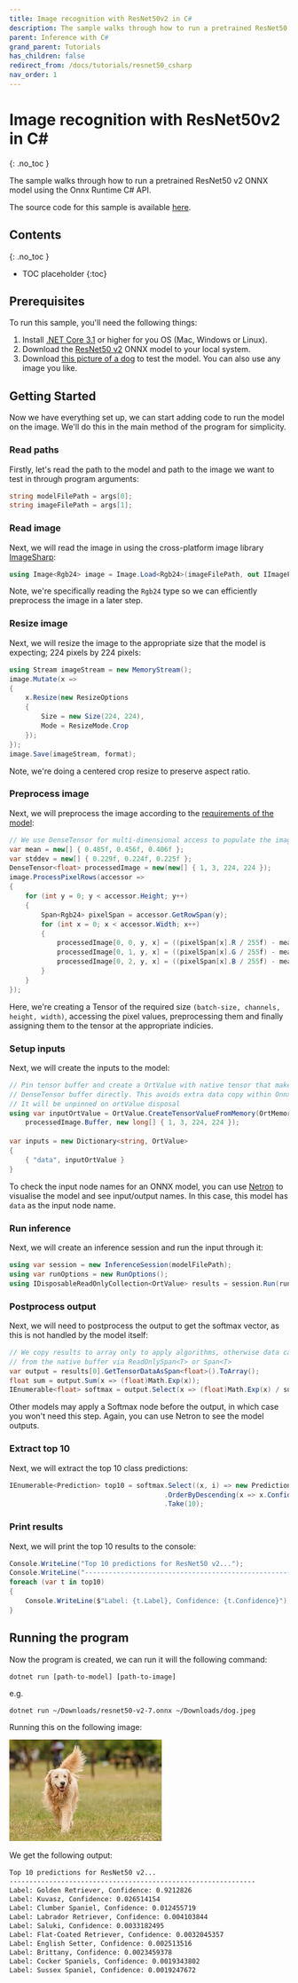 ```yaml
---
title: Image recognition with ResNet50v2 in C#
description: The sample walks through how to run a pretrained ResNet50 v2 ONNX model using the Onnx Runtime C# API.
parent: Inference with C#
grand_parent: Tutorials
has_children: false
redirect_from: /docs/tutorials/resnet50_csharp
nav_order: 1
---
```



# Image recognition with ResNet50v2 in C#
{: .no_toc }

The sample walks through how to run a pretrained ResNet50 v2 ONNX model using the Onnx Runtime C# API.

The source code for this sample is available [here](https://github.com/microsoft/onnxruntime/tree/main/csharp/sample/Microsoft.ML.OnnxRuntime.ResNet50v2Sample).

## Contents
{: .no_toc }

* TOC placeholder
{:toc}

## Prerequisites

To run this sample, you'll need the following things:

1. Install [.NET Core 3.1](https://dotnet.microsoft.com/download/dotnet-core/3.1) or higher for you OS (Mac, Windows or Linux).
2. Download the [ResNet50 v2](https://github.com/onnx/models/blob/master/vision/classification/resnet/model/resnet50-v2-7.onnx) ONNX model to your local system.
3. Download [this picture of a dog](/images/dog.jpeg) to test the model. You can also use any image you like.

## Getting Started

Now we have everything set up, we can start adding code to run the model on the image. We'll do this in the main method of the program for simplicity.

### Read paths

Firstly, let's read the path to the model and path to the image we want to test in through program arguments:

```cs
string modelFilePath = args[0];
string imageFilePath = args[1];
```

### Read image

Next, we will read the image in using the cross-platform image library [ImageSharp](https://www.nuget.org/packages/SixLabors.ImageSharp):

```cs
using Image<Rgb24> image = Image.Load<Rgb24>(imageFilePath, out IImageFormat format);
```

Note, we're specifically reading the `Rgb24` type so we can efficiently preprocess the image in a later step.

### Resize image

Next, we will resize the image to the appropriate size that the model is expecting; 224 pixels by 224 pixels:

```cs
using Stream imageStream = new MemoryStream();
image.Mutate(x =>
{
    x.Resize(new ResizeOptions
    {
        Size = new Size(224, 224),
        Mode = ResizeMode.Crop
    });
});
image.Save(imageStream, format);
```

Note, we're doing a centered crop resize to preserve aspect ratio.

### Preprocess image

Next, we will preprocess the image according to the [requirements of the model](https://github.com/onnx/models/tree/master/vision/classification/resnet#preprocessing):

```cs
// We use DenseTensor for multi-dimensional access to populate the image data
var mean = new[] { 0.485f, 0.456f, 0.406f };
var stddev = new[] { 0.229f, 0.224f, 0.225f };
DenseTensor<float> processedImage = new(new[] { 1, 3, 224, 224 });
image.ProcessPixelRows(accessor =>
{
    for (int y = 0; y < accessor.Height; y++)
    {
        Span<Rgb24> pixelSpan = accessor.GetRowSpan(y);
        for (int x = 0; x < accessor.Width; x++)
        {
            processedImage[0, 0, y, x] = ((pixelSpan[x].R / 255f) - mean[0]) / stddev[0];
            processedImage[0, 1, y, x] = ((pixelSpan[x].G / 255f) - mean[1]) / stddev[1];
            processedImage[0, 2, y, x] = ((pixelSpan[x].B / 255f) - mean[2]) / stddev[2];
        }
    }
});
```

Here, we're creating a Tensor of the required size `(batch-size, channels, height, width)`, accessing the pixel values, preprocessing them and finally assigning them to the tensor at the appropriate indicies.

### Setup inputs

Next, we will create the inputs to the model:

```cs
// Pin tensor buffer and create a OrtValue with native tensor that makes use of
// DenseTensor buffer directly. This avoids extra data copy within OnnxRuntime.
// It will be unpinned on ortValue disposal
using var inputOrtValue = OrtValue.CreateTensorValueFromMemory(OrtMemoryInfo.DefaultInstance,
    processedImage.Buffer, new long[] { 1, 3, 224, 224 });

var inputs = new Dictionary<string, OrtValue>
{
    { "data", inputOrtValue }
}

```

To check the input node names for an ONNX model, you can use [Netron](https://github.com/lutzroeder/netron) to visualise the model and see input/output names. In this case, this model has `data` as the input node name.

### Run inference

Next, we will create an inference session and run the input through it:

```cs
using var session = new InferenceSession(modelFilePath);
using var runOptions = new RunOptions();
using IDisposableReadOnlyCollection<OrtValue> results = session.Run(runOptions, inputs, session.OutputNames);
```

### Postprocess output

Next, we will need to postprocess the output to get the softmax vector, as this is not handled by the model itself:

```cs
// We copy results to array only to apply algorithms, otherwise data can be accessed directly
// from the native buffer via ReadOnlySpan<T> or Span<T>
var output = results[0].GetTensorDataAsSpan<float>().ToArray();
float sum = output.Sum(x => (float)Math.Exp(x));
IEnumerable<float> softmax = output.Select(x => (float)Math.Exp(x) / sum);
```

Other models may apply a Softmax node before the output, in which case you won't need this step. Again, you can use Netron to see the model outputs.

### Extract top 10

Next, we will extract the top 10 class predictions:

```cs
IEnumerable<Prediction> top10 = softmax.Select((x, i) => new Prediction { Label = LabelMap.Labels[i], Confidence = x })
                                       .OrderByDescending(x => x.Confidence)
                                       .Take(10);
```

### Print results

Next, we will print the top 10 results to the console:

```cs
Console.WriteLine("Top 10 predictions for ResNet50 v2...");
Console.WriteLine("--------------------------------------------------------------");
foreach (var t in top10)
{
    Console.WriteLine($"Label: {t.Label}, Confidence: {t.Confidence}");
}
```

## Running the program

Now the program is created, we can run it will the following command:

```
dotnet run [path-to-model] [path-to-image]
```

e.g.

```
dotnet run ~/Downloads/resnet50-v2-7.onnx ~/Downloads/dog.jpeg
```

Running this on the following image:

![](/images/dog.jpeg)

We get the following output:

```
Top 10 predictions for ResNet50 v2...
--------------------------------------------------------------
Label: Golden Retriever, Confidence: 0.9212826
Label: Kuvasz, Confidence: 0.026514154
Label: Clumber Spaniel, Confidence: 0.012455719
Label: Labrador Retriever, Confidence: 0.004103844
Label: Saluki, Confidence: 0.0033182495
Label: Flat-Coated Retriever, Confidence: 0.0032045357
Label: English Setter, Confidence: 0.002513516
Label: Brittany, Confidence: 0.0023459378
Label: Cocker Spaniels, Confidence: 0.0019343802
Label: Sussex Spaniel, Confidence: 0.0019247672
```
